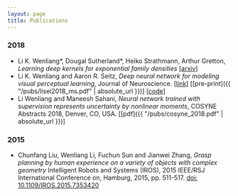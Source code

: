 ```yaml
---
layout: page
title: Publications
---
```


### 2018
* Li K. Wenliang\*, Dougal Sutherland\*, Heiko Strathmann, Arthur Gretton, *Learning deep kernels for exponential family densities* [[arxiv]](https://arxiv.org/abs/1811.08357)
* Li K. Wenliang and Aaron R. Seitz, *Deep neural network for modeling visual perceptual learning*, Journal of Neuroscience. [[link](http://www.jneurosci.org/content/38/27/6028)] [[pre-print]({{ "/pubs/lisei2018_ms.pdf" | absolute_url }})]  [[code](https://github.com/kevin-w-li/DNN_for_VPL)]
* Li Wenliang and Maneesh Sahani, *Neural network trained with supervision represents uncertainty by nonlinear moments*, COSYNE Abstracts 2018, Denver, CO, USA. [[pdf]({{ "/pubs/cosyne_2018.pdf" | absolute_url }})]


### 2015
* Chunfang Liu, Wenliang Li, Fuchun Sun and Jianwei Zhang, *Grasp planning by human experience on a variety of objects with complex geometry* Intelligent Robots and Systems (IROS), 2015 IEEE/RSJ International Conference on, Hamburg, 2015, pp. 511-517.
[doi: 10.1109/IROS.2015.7353420](http://ieeexplore.ieee.org/document/7353420/?reload=true&arnumber=7353420)

